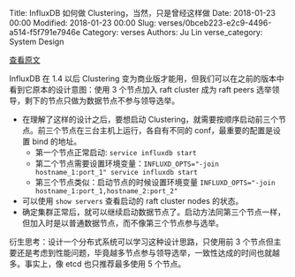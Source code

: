 Title: InfluxDB 如何做 Clustering，当然，只是曾经这样做
Date: 2018-01-23 00:00
Modified: 2018-01-23 00:00
Slug: verses/0bceb223-e2c9-4496-a514-f5f791e7946e
Category: verses
Authors: Ju Lin
verse_category: System Design

[查看原文](https://docs.influxdata.com/influxdb/v0.9/guides/clustering/)

InfluxDB 在 1.4 以后 Clustering 变为商业版才能用，但我们可以在之前的版本中看到它原本的设计意图：使用 3 个节点加入 raft cluster 成为 raft peers 选举领导，剩下的节点只做为数据节点不参与领导选举。

* 在理解了这样的设计之后，要想启动 Clustering，就需要按顺序启动前三个节点。前三个节点在三台主机上运行，各自有不同的 conf，最重要的配置是设置 bind 的地址。
	* 第一个节点正常启动: `service influxdb start`
	* 第二个节点需要设置环境变量：`INFLUXD_OPTS="-join hostname_1:port_1" service influxdb start`
	* 第三个节点类似：启动节点的时候设置环境变量 `INFLUXD_OPTS="-join hostname_1:port_1,hostname_2:port_2"`
* 可以使用 `show servers` 查看启动的 raft cluster nodes 的状态。
* 确定集群正常后，就可以继续启动数据节点了。启动方法同第三个节点一样，但加入时是以普通数据节点，而不像第三个节点参与选举。

衍生思考：设计一个分布式系统可以学习这种设计思路，只使用前 3 个节点但主要还是考虑到性能问题，毕竟越多节点参与领导选举，一致性达成的时间也就越多。事实上，像 etcd 也只推荐最多使用 5 个节点。
